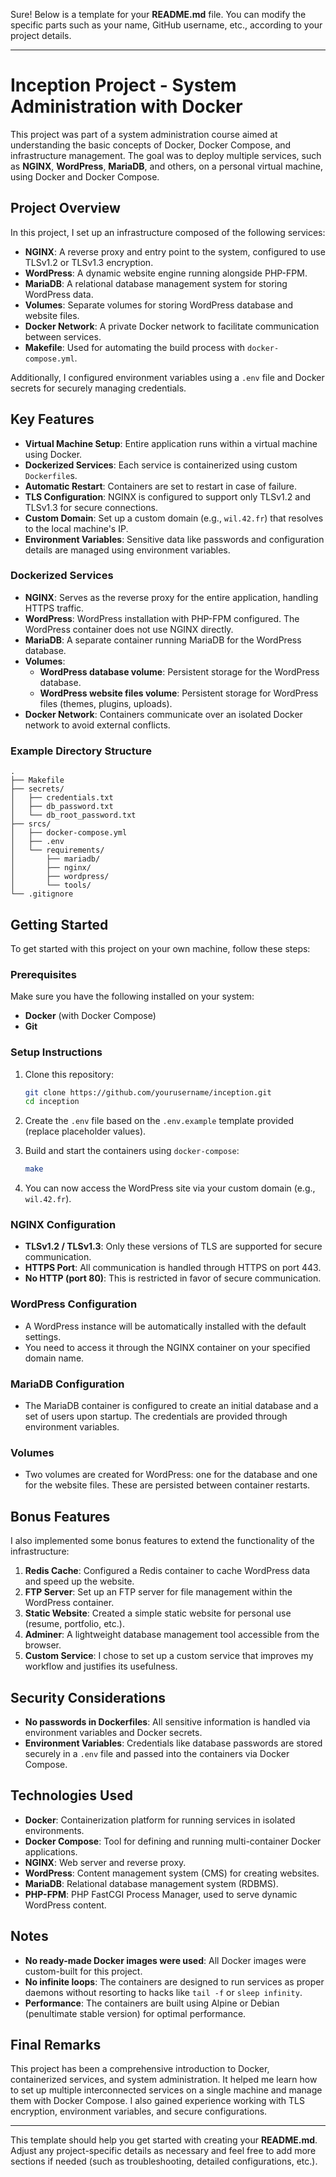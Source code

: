 Sure! Below is a template for your **README.md** file. You can modify the specific parts such as your name, GitHub username, etc., according to your project details.

---

# Inception Project - System Administration with Docker

This project was part of a system administration course aimed at understanding the basic concepts of Docker, Docker Compose, and infrastructure management. The goal was to deploy multiple services, such as **NGINX**, **WordPress**, **MariaDB**, and others, on a personal virtual machine, using Docker and Docker Compose.

## Project Overview

In this project, I set up an infrastructure composed of the following services:

- **NGINX**: A reverse proxy and entry point to the system, configured to use TLSv1.2 or TLSv1.3 encryption.
- **WordPress**: A dynamic website engine running alongside PHP-FPM.
- **MariaDB**: A relational database management system for storing WordPress data.
- **Volumes**: Separate volumes for storing WordPress database and website files.
- **Docker Network**: A private Docker network to facilitate communication between services.
- **Makefile**: Used for automating the build process with `docker-compose.yml`.
  
Additionally, I configured environment variables using a `.env` file and Docker secrets for securely managing credentials.

## Key Features

- **Virtual Machine Setup**: Entire application runs within a virtual machine using Docker.
- **Dockerized Services**: Each service is containerized using custom `Dockerfile`s.
- **Automatic Restart**: Containers are set to restart in case of failure.
- **TLS Configuration**: NGINX is configured to support only TLSv1.2 and TLSv1.3 for secure connections.
- **Custom Domain**: Set up a custom domain (e.g., `wil.42.fr`) that resolves to the local machine's IP.
- **Environment Variables**: Sensitive data like passwords and configuration details are managed using environment variables.
  
### Dockerized Services

- **NGINX**: Serves as the reverse proxy for the entire application, handling HTTPS traffic.
- **WordPress**: WordPress installation with PHP-FPM configured. The WordPress container does not use NGINX directly.
- **MariaDB**: A separate container running MariaDB for the WordPress database.
- **Volumes**:
  - **WordPress database volume**: Persistent storage for the WordPress database.
  - **WordPress website files volume**: Persistent storage for WordPress files (themes, plugins, uploads).
- **Docker Network**: Containers communicate over an isolated Docker network to avoid external conflicts.

### Example Directory Structure

```
.
├── Makefile
├── secrets/
│   ├── credentials.txt
│   ├── db_password.txt
│   └── db_root_password.txt
├── srcs/
│   ├── docker-compose.yml
│   ├── .env
│   └── requirements/
│       ├── mariadb/
│       ├── nginx/
│       ├── wordpress/
│       └── tools/
└── .gitignore
```

## Getting Started

To get started with this project on your own machine, follow these steps:

### Prerequisites

Make sure you have the following installed on your system:

- **Docker** (with Docker Compose)
- **Git**

### Setup Instructions

1. Clone this repository:

   ```bash
   git clone https://github.com/yourusername/inception.git
   cd inception
   ```

2. Create the `.env` file based on the `.env.example` template provided (replace placeholder values).

3. Build and start the containers using `docker-compose`:

   ```bash
   make
   ```

4. You can now access the WordPress site via your custom domain (e.g., `wil.42.fr`).

### NGINX Configuration

- **TLSv1.2 / TLSv1.3**: Only these versions of TLS are supported for secure communication.
- **HTTPS Port**: All communication is handled through HTTPS on port 443.
- **No HTTP (port 80)**: This is restricted in favor of secure communication.

### WordPress Configuration

- A WordPress instance will be automatically installed with the default settings.
- You need to access it through the NGINX container on your specified domain name.

### MariaDB Configuration

- The MariaDB container is configured to create an initial database and a set of users upon startup. The credentials are provided through environment variables.

### Volumes

- Two volumes are created for WordPress: one for the database and one for the website files. These are persisted between container restarts.

## Bonus Features

I also implemented some bonus features to extend the functionality of the infrastructure:

1. **Redis Cache**: Configured a Redis container to cache WordPress data and speed up the website.
2. **FTP Server**: Set up an FTP server for file management within the WordPress container.
3. **Static Website**: Created a simple static website for personal use (resume, portfolio, etc.).
4. **Adminer**: A lightweight database management tool accessible from the browser.
5. **Custom Service**: I chose to set up a custom service that improves my workflow and justifies its usefulness.

## Security Considerations

- **No passwords in Dockerfiles**: All sensitive information is handled via environment variables and Docker secrets.
- **Environment Variables**: Credentials like database passwords are stored securely in a `.env` file and passed into the containers via Docker Compose.
  
## Technologies Used

- **Docker**: Containerization platform for running services in isolated environments.
- **Docker Compose**: Tool for defining and running multi-container Docker applications.
- **NGINX**: Web server and reverse proxy.
- **WordPress**: Content management system (CMS) for creating websites.
- **MariaDB**: Relational database management system (RDBMS).
- **PHP-FPM**: PHP FastCGI Process Manager, used to serve dynamic WordPress content.

## Notes

- **No ready-made Docker images were used**: All Docker images were custom-built for this project.
- **No infinite loops**: The containers are designed to run services as proper daemons without resorting to hacks like `tail -f` or `sleep infinity`.
- **Performance**: The containers are built using Alpine or Debian (penultimate stable version) for optimal performance.

## Final Remarks

This project has been a comprehensive introduction to Docker, containerized services, and system administration. It helped me learn how to set up multiple interconnected services on a single machine and manage them with Docker Compose. I also gained experience working with TLS encryption, environment variables, and secure configurations.

---

This template should help you get started with creating your **README.md**. Adjust any project-specific details as necessary and feel free to add more sections if needed (such as troubleshooting, detailed configurations, etc.).
